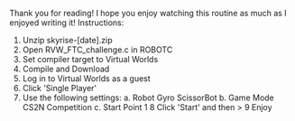 Thank you for reading!  I hope you enjoy watching this routine as much as I enjoyed writing it!
Instructions:
1. Unzip skyrise-[date].zip
2. Open RVW_FTC_challenge.c in ROBOTC
3. Set compiler target to Virtual Worlds
4. Compile and Download
5. Log in to Virtual Worlds as a guest
6. Click 'Single Player'
7. Use the following settings:
	a. Robot	Gyro ScissorBot
	b. Game Mode	CS2N Competition
	c. Start Point	1
8  Click 'Start' and then >
9  Enjoy